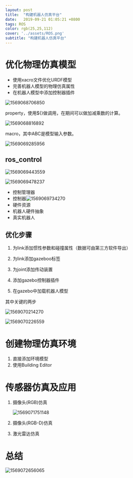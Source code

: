 ```yaml
---
layout: post
title:  "构建机器人仿真平台"
date:   2019-09-21 01:05:21 +0800
tags: ROS
color: rgb(25,25,112)
cover: '../assets/ROS.png'
subtitle: "构建机器人仿真平台"
---
```


# 优化物理仿真模型

- 使用xacro文件优化URDF模型
- 完善机器人模型的物理仿真属性
- 在机器人模型中添加控制器插件

![1569068706850](/home/tzj/cntzj.github.io/assets/9.21/1569068706850.png)

property，使用${}做调用，在期间可以做加减乘数的计算。

![1569068816892](/home/tzj/cntzj.github.io/assets/9.21/1569068816892.png)

macro，其中ABC是模型输入参数。

![1569069285956](/home/tzj/cntzj.github.io/assets/9.21/1569069285956.png)

## ros_control

![1569069443559](/home/tzj/cntzj.github.io/assets/9.21/1569069443559.png)

![1569069478237](/home/tzj/cntzj.github.io/assets/9.21/1569069478237.png)

- 控制管理器
- 控制器![1569069734270](/home/tzj/cntzj.github.io/assets/9.21/1569069734270.png)
- 硬件资源
- 机器人硬件抽象
- 真实机器人

## 优化步骤

1. 为link添加惯性参数和碰撞属性（数据可由第三方软件导出）

2. 为link添加gazeboo标签

3. 为joint添加传动装置

4. 添加gazebo控制器插件

5.  在gazebo中加载机器人模型

   其中关键的两步

![1569070214270](/home/tzj/cntzj.github.io/assets/9.21/1569070214270.png)

![1569070226559](/home/tzj/cntzj.github.io/assets/9.21/1569070226559.png)

# 创建物理仿真环境

1. 直接添加环境模型
2. 使用Building Editor      

# 传感器仿真及应用

1. 摄像头(RGB)仿真

   ![1569071751148](/home/tzj/cntzj.github.io/assets/9.21/1569071751148.png)

2. 摄像头(RGB-D)仿真

3. 激光雷达仿真

# 总结

![1569072656065](/home/tzj/cntzj.github.io/assets/9.21/1569072656065.png)

